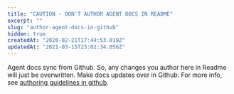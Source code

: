 ```yaml
---
title: "CAUTION - DON'T AUTHOR AGENT DOCS IN README"
excerpt: ""
slug: "author-agent-docs-in-github"
hidden: true
createdAt: "2020-02-21T17:44:53.019Z"
updatedAt: "2021-03-15T23:02:34.056Z"
---
```


Agent docs sync from Github. So, any changes you author here in Readme will just be overwritten. Make docs updates over in Github. For more info, see [authoring guidelines in github](https://github.com/WolffunGame/experiment-agent/blob/master/docs/internal%20docs%20authoring%20notes.md).
